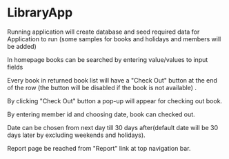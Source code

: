 # LibraryApp
Running application will create database and seed required data for Application to run (some samples for books and holidays and members will be added)  
  

In homepage books can be searched by entering value/values to input fields 
  
Every book in returned book list will have a "Check Out" button at the end of the row (the button will be disabled if the book is not available) . 
  
By clicking "Check Out" button a pop-up will appear for checking out book.  
  
By entering member id and choosing date, book can checked out.
  
Date can be chosen  from next day till 30 days after(default date will be 30 days later by excluding weekends and holidays).  
  
Report page be reached from "Report" link at top navigation bar.
